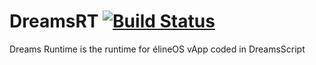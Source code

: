 # DreamsRT  [![Build Status](https://travis-ci.org/eline-technologies/DreamsRT.svg?branch=master)](https://travis-ci.org/eline-technologies/DreamsRT)
Dreams Runtime is the runtime for élineOS vApp coded in DreamsScript